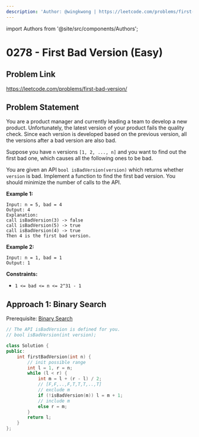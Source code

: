 ```yaml
---
description: 'Author: @wingkwong | https://leetcode.com/problems/first-bad-version/'
---
```


import Authors from '@site/src/components/Authors';

# 0278 - First Bad Version (Easy)

## Problem Link

https://leetcode.com/problems/first-bad-version/

## Problem Statement

You are a product manager and currently leading a team to develop a new product. Unfortunately, the latest version of your product fails the quality check. Since each version is developed based on the previous version, all the versions after a bad version are also bad.

Suppose you have `n` versions `[1, 2, ..., n]` and you want to find out the first bad one, which causes all the following ones to be bad.

You are given an API `bool isBadVersion(version)` which returns whether `version` is bad. Implement a function to find the first bad version. You should minimize the number of calls to the API.

**Example 1:**

```
Input: n = 5, bad = 4
Output: 4
Explanation:
call isBadVersion(3) -> false
call isBadVersion(5) -> true
call isBadVersion(4) -> true
Then 4 is the first bad version.
```

**Example 2:**

```
Input: n = 1, bad = 1
Output: 1
```

**Constraints:**

* `1 <= bad <= n <= 2^31 - 1`

## Approach 1: Binary Search

Prerequisite: [Binary Search](../../tutorials/basic-topics/binary-search)

<Authors names="@wingkwong"/>

```cpp
// The API isBadVersion is defined for you.
// bool isBadVersion(int version);

class Solution {
public:
    int firstBadVersion(int n) {
        // init possible range
        int l = 1, r = n;
        while (l < r) {
            int m = l + (r - l) / 2;
            // [F,F,..,F,T,T,T,..,T]
            // exclude m
            if (!isBadVersion(m)) l = m + 1;
            // include m
            else r = m;
        }
        return l;
    }
};
```
